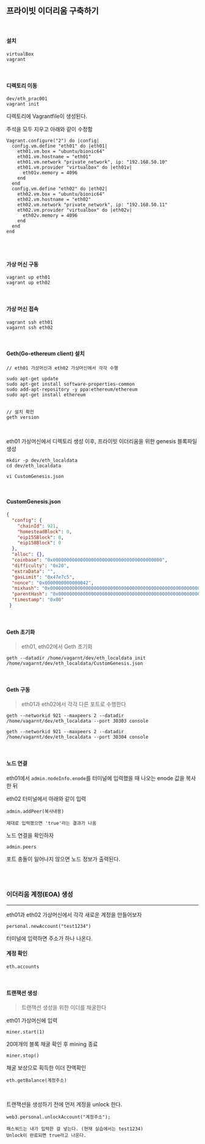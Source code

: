 ## 프라이빗 이더리움 구축하기

<br>

#### 설치

```
virtualBox
vagrant
```

<br>

#### 디렉토리 이동

```
dev/eth_prac001
vagrant init
```

디렉토리에 Vagrantfile이 생성된다.

주석을 모두 지우고 아래와 같이 수정함

```
Vagrant.configure("2") do |config|
  config.vm.define "eth01" do |eth01|
    eth01.vm.box = "ubuntu/bionic64"
    eth01.vm.hostname = "eth01"
    eth01.vm.network "private_network", ip: "192.168.50.10"
    eth01.vm.provider "virtualbox" do |eth01v|
      eth01v.memory = 4096
    end
  end
  config.vm.define "eth02" do |eth02|
    eth02.vm.box = "ubuntu/bionic64"
    eth02.vm.hostname = "eth02"
    eth02.vm.network "private_network", ip: "192.168.50.11"
    eth02.vm.provider "virtualbox" do |eth02v|
      eth02v.memory = 4096
    end
  end
end
```

<br>

<br>

#### 가상 머신 구동

```
vagrant up eth01
vagrant up eth02
```

<br>

#### 가상 머신 접속

```
vagrant ssh eth01
vagarnt ssh eth02
```

<br>

#### Geth(Go-ethereum client) 설치

```
// eth01 가상머신과 eth02 가상머신에서 각각 수행

sudo apt-get update
sudo apt-get install software-properties-common
sudo add-apt-repository -y ppa:ethereum/ethereum
sudo apt-get install ethereum


// 설치 확인
geth version
```

<br>

eth01 가상머신에서 디렉토리 생성 이후, 프라이빗 이더리움을 위한 genesis 블록파일 생성

```
mkdir -p dev/eth_localdata
cd dev/eth_localdata

vi CustomGenesis.json
```

<br>

#### CustomGenesis.json

```json
{
  "config": {
    "chainId": 921,
    "homesteadBlock": 0,
    "eip155Block": 0,
    "eip158Block": 0
  },
  "alloc": {},
  "coinbase": "0x0000000000000000000000000000000000000000",
  "difficulty": "0x20",
  "extraData": "",
  "gasLimit": "0x47e7c5",
  "nonce": "0x0000000000000042",
  "mixhash": "0x0000000000000000000000000000000000000000000000000000000000000000",
  "parentHash": "0x0000000000000000000000000000000000000000000000000000000000000000",
  "timestamp": "0x00"
 }
```

<br>

#### Geth 초기화

> eth01, eth02에서 Geth 초기화

```
geth --datadir /home/vagarnt/dev/eth_localdata init /home/vagarnt/dev/eth_localdata/CustomGenesis.json
```

<br>

#### Geth 구동

> eth01과 eth02에서 각각 다른 포트로 수행한다

```
geth --networkid 921 --maxpeers 2 --datadir /home/vagarnt/dev/eth_localdata --port 30303 console

geth --networkid 921 --maxpeers 2 --datadir /home/vagarnt/dev/eth_localdata --port 30304 console
```

<br>

#### 노드 연결

eth01에서 `admin.nodeInfo.enode`를 터미널에 입력했을 때 나오는 enode 값을 복사한 뒤

eth02 터미널에서 아래와 같이 입력

```
admin.addPeer(복사내용)

제대로 입력했으면 'true'라는 결과가 나옴
```

노드 연결을 확인하자

```
admin.peers
```

포트 충돌이 일어나지 않으면 노드 정보가 출력된다.

<br>

<br>

### 이더리움 계정(EOA) 생성

---

eth01과 eth02 가상머신에서 각각 새로운 계정을 만들어보자

```
personal.newAccount("test1234")
```

터미널에 입력하면 주소가 하나 나온다.

#### 계정 확인

```
eth.accounts
```

<br>

#### 트랜잭션 생성

> 트랜잭션 생성을 위한 이더를 채굴한다

eth01 가상머신에 입력

```
miner.start(1)
```

20여개의 블록 채굴 확인 후 mining 종료

```
miner.stop()
```

채굴 보상으로 획득한 이더 잔액확인

```
eth.getBalance(계정주소)
```

<br>

트랜잭션을 생성하기 전에 먼저 계정을 unlock 한다.

```
web3.personal.unlockAccount("계정주소");

패스워드는 내가 입력한 걸 넣는다. (현재 실습에서는 test1234)
Unlock이 완료되면 true라고 나온다.
```

